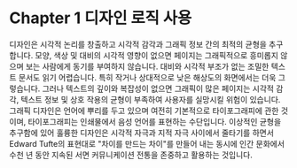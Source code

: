 # Chapter 1 디자인 로직 사용

디자인은 시각적 논리를 창출하고 시각적 감각과 그래픽 정보 간의 최적의 균형을 추구합니다. 모양, 색상 및 대비의 시각적 영향이 없으면 페이지는 그래픽적으로 흥미롭지 않으며 보는 사람에게 동기를 부여하지 않습니다. 대비와 시각적 부조가 없는 조밀한 텍스트 문서도 읽기 어렵습니다. 특히 작거나 상대적으로 낮은 해상도의 화면에서는 더욱 그렇습니다. 그러나 텍스트의 깊이와 복잡성이 없으면 그래픽이 많은 페이지는 시각적 감각, 텍스트 정보 및 상호 작용의 균형이 부족하여 사용자를 실망시킬 위험이 있습니다. 그래픽 디자인은 언어에 뿌리를 두고 있으며 여전히 기본적으로 타이포그래피에 관한 것이며, 타이포그래피는 인쇄물에서 음성 언어를 표현하는 수단입니다. 이상적인 균형을 추구함에 있어 훌륭한 디자인은 시각적 자극과 지적 자극 사이에서 줄타기를 하면서 Edward Tufte의 표현대로 "차이를 만드는 차이"를 만들어 내는 동시에 인간 문화에서 수천 년 동안 지속된 서면 커뮤니케이션 전통을 존중하고 활용하는 것입니다.
